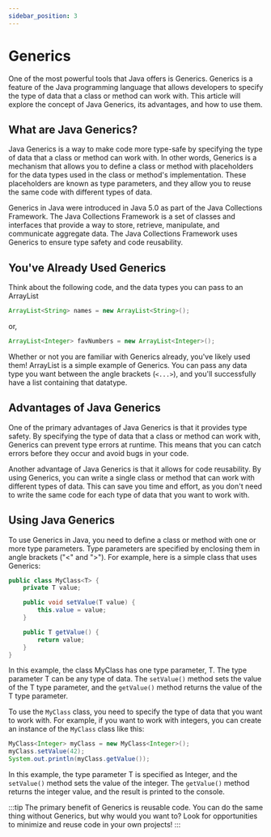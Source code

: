 ```yaml
---
sidebar_position: 3
---
```


# Generics

One of the most powerful tools that Java offers is Generics. Generics is a feature of the Java programming language that allows developers to specify the type of data that a class or method can work with. This article will explore the concept of Java Generics, its advantages, and how to use them.

## What are Java Generics?

Java Generics is a way to make code more type-safe by specifying the type of data that a class or method can work with. In other words, Generics is a mechanism that allows you to define a class or method with placeholders for the data types used in the class or method's implementation. These placeholders are known as type parameters, and they allow you to reuse the same code with different types of data.

Generics in Java were introduced in Java 5.0 as part of the Java Collections Framework. The Java Collections Framework is a set of classes and interfaces that provide a way to store, retrieve, manipulate, and communicate aggregate data. The Java Collections Framework uses Generics to ensure type safety and code reusability.

## You've Already Used Generics

Think about the following code, and the data types you can pass to an ArrayList

```java
ArrayList<String> names = new ArrayList<String>(); 
```

or,

```java
ArrayList<Integer> favNumbers = new ArrayList<Integer>(); 
```

Whether or not you are familiar with Generics already, you've likely used them! ArrayList is a simple example of Generics. You can pass any data type you want between the angle brackets (`<...>`), and you'll successfully have a list containing that datatype.

## Advantages of Java Generics

One of the primary advantages of Java Generics is that it provides type safety. By specifying the type of data that a class or method can work with, Generics can prevent type errors at runtime. This means that you can catch errors before they occur and avoid bugs in your code.

Another advantage of Java Generics is that it allows for code reusability. By using Generics, you can write a single class or method that can work with different types of data. This can save you time and effort, as you don't need to write the same code for each type of data that you want to work with.

## Using Java Generics

To use Generics in Java, you need to define a class or method with one or more type parameters. Type parameters are specified by enclosing them in angle brackets ("<" and ">"). For example, here is a simple class that uses Generics:

```java
public class MyClass<T> {
    private T value;

    public void setValue(T value) {
        this.value = value;
    }

    public T getValue() {
        return value;
    }
}
```

In this example, the class MyClass has one type parameter, T. The type parameter T can be any type of data. The `setValue()` method sets the value of the T type parameter, and the `getValue()` method returns the value of the T type parameter.

To use the `MyClass` class, you need to specify the type of data that you want to work with. For example, if you want to work with integers, you can create an instance of the `MyClass` class like this:

```java
MyClass<Integer> myClass = new MyClass<Integer>();
myClass.setValue(42);
System.out.println(myClass.getValue());
```

In this example, the type parameter T is specified as Integer, and the `setValue()` method sets the value of the integer. The `getValue()` method returns the integer value, and the result is printed to the console.

:::tip
The primary benefit of Generics is reusable code. You can do the same thing without Generics, but why would you want to? Look for opportunities to minimize and reuse code in your own projects!
:::
